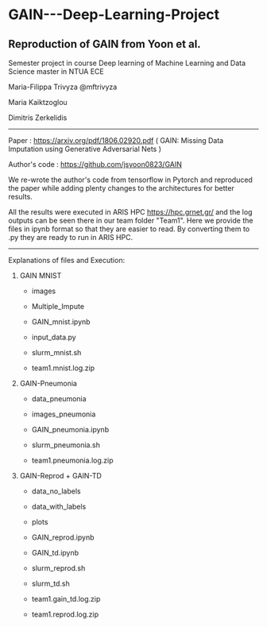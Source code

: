 # GAIN---Deep-Learning-Project
Reproduction of GAIN from Yoon et al. 
----------------------------------------------
Semester project in course Deep learning of Machine Learning and Data Science master in NTUA ECE

Maria-Filippa Trivyza  @mftrivyza

Maria Kaiktzoglou

Dimitris Zerkelidis

----------------------------------------------

Paper : https://arxiv.org/pdf/1806.02920.pdf ( GAIN: Missing Data Imputation using Generative Adversarial Nets )

Author's code : https://github.com/jsyoon0823/GAIN

We re-wrote the author's code from tensorflow in Pytorch and reproduced the paper while adding plenty changes to the architectures for better results.


All the results were executed in ARIS HPC https://hpc.grnet.gr/ and the log outputs can be seen there in our team folder "Team1". Here we provide the files in ipynb format so that they are easier to read. By converting them to .py they are ready to run in ARIS HPC.

----------------------------------------------

Explanations of files and Execution:

1) GAIN MNIST
      - images
      
      - Multiple_Impute
      
      - GAIN_mnist.ipynb
      
      - input_data.py
      
      - slurm_mnist.sh
       
      - team1.mnist.log.zip

2) GAIN-Pneumonia

      - data_pneumonia
      
      - images_pneumonia
      
      - GAIN_pneumonia.ipynb
      
      - slurm_pneumonia.sh
      
      - team1.pneumonia.log.zip

3) GAIN-Reprod + GAIN-TD

      - data_no_labels
      
      - data_with_labels
      
      - plots
      
      - GAIN_reprod.ipynb
      
      - GAIN_td.ipynb
      
      - slurm_reprod.sh
      
      - slurm_td.sh
      
      - team1.gain_td.log.zip
      
      - team1.reprod.log.zip
